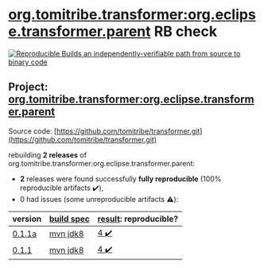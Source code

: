 [org.tomitribe.transformer:org.eclipse.transformer.parent](https://search.maven.org/artifact/org.tomitribe.transformer/org.eclipse.transformer.parent/) RB check
=======

[![Reproducible Builds](https://reproducible-builds.org/images/logos/rb.svg) an independently-verifiable path from source to binary code](https://reproducible-builds.org/)

## Project: [org.tomitribe.transformer:org.eclipse.transformer.parent](https://search.maven.org/artifact/org.tomitribe.transformer/org.eclipse.transformer.parent/)

Source code: [https://github.com/tomitribe/transformer.git](https://github.com/tomitribe/transformer.git)

rebuilding **2 releases** of org.tomitribe.transformer:org.eclipse.transformer.parent:
- **2** releases were found successfully **fully reproducible** (100% reproducible artifacts :heavy_check_mark:),
- 0 had issues (some unreproducible artifacts :warning:):

| version | [build spec](BUILDSPEC.md) | [result](https://reproducible-builds.org/docs/jvm/): reproducible? |
| -- | --------- | ------ |
| [0.1.1a](https://search.maven.org/artifact/org.tomitribe.transformer/org.eclipse.transformer.parent/0.1.1a/pom) | [mvn jdk8](org.eclipse.transformer.parent-0.1.1a.buildspec) | [4 :heavy_check_mark: ](org.eclipse.transformer.maven-0.1.1a.buildcompare) |
| [0.1.1](https://search.maven.org/artifact/org.tomitribe.transformer/org.eclipse.transformer.parent/0.1.1/pom) | [mvn jdk8](org.eclipse.transformer.parent-0.1.1.buildspec) | [4 :heavy_check_mark: ](org.eclipse.transformer.maven-0.1.1.buildcompare) |
